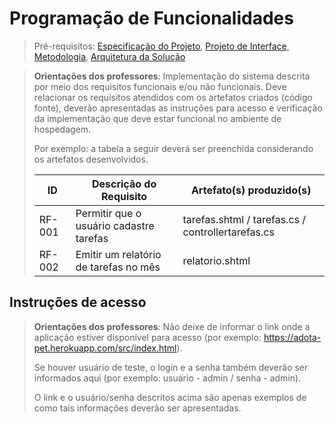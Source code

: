 # Programação de Funcionalidades

> Pré-requisitos: [Especificação do Projeto](02-especificacao-do-projeto.md), [Projeto de Interface](04-projeto-de-interface.md), [Metodologia](03-metodologia.md), [Arquitetura da Solução](05-arquitetura-da-solucao.md)

> **Orientações dos professores**: Implementação do sistema descrita por meio dos requisitos funcionais e/ou não funcionais. Deve relacionar os requisitos atendidos com os artefatos criados (código fonte), deverão apresentadas as instruções para acesso e verificação da implementação que deve estar funcional no ambiente de hospedagem.
>
> Por exemplo: a tabela a seguir deverá ser preenchida considerando os artefatos desenvolvidos.
>
> | ID     | Descrição do Requisito                  | Artefato(s) produzido(s)                          |
> | ------ | --------------------------------------- | ------------------------------------------------- |
> | RF-001 | Permitir que o usuário cadastre tarefas | tarefas.shtml / tarefas.cs / controllertarefas.cs |
> | RF-002 | Emitir um relatório de tarefas no mês   | relatorio.shtml                                   |

## Instruções de acesso

> **Orientações dos professores**: Não deixe de informar o link onde a aplicação estiver disponível para acesso (por exemplo: https://adota-pet.herokuapp.com/src/index.html).
>
> Se houver usuário de teste, o login e a senha também deverão ser informados aqui (por exemplo: usuário - admin / senha - admin).
>
> O link e o usuário/senha descritos acima são apenas exemplos de como tais informações deverão ser apresentadas.
